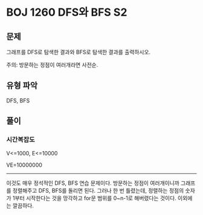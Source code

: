 # BOJ 1260 DFS와 BFS S2

## 문제

그래프를 DFS로 탐색한 결과와 BFS로 탐색한 결과를 출력하시오.

주의: 방문하는 정점이 여러개라면 사전순.

## 유형 파악

DFS, BFS

## 풀이

### 시간복잡도

V<=1000, E<=10000

VE=10000000

---

이것도 매우 정석적인 DFS, BFS 연습 문제이다. 방문하는 정점이 여러개이니까 그래프를 정렬해주고 DFS, BFS를 돌리면 된다. 그러나 한 번 틀렸는데, 정렬하는 정점의 숫자가 1부터 시작한다는 것을 망각하고 for문 범위를 0~n-1로 해버렸다는 것이다. 이외에는 깔끔하다.